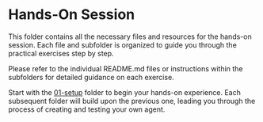 # Hands-On Session

This folder contains all the necessary files and resources for the hands-on session. Each file and subfolder is organized to guide you through the practical exercises step by step.

Please refer to the individual README.md files or instructions within the subfolders for detailed guidance on each exercise.

Start with the [01-setup](./01-setup) folder to begin your hands-on experience. Each subsequent folder will build upon the previous one, leading you through the process of creating and testing your own agent.
